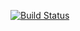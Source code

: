 [![Build Status](https://travis-ci.org/jm2hlu/cs110_lab5.svg?branch=master)](https://travis-ci.org/jm2hlu/cs110_lab5)
